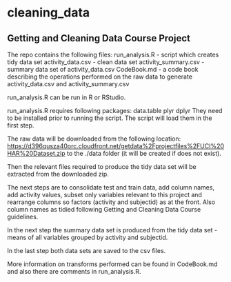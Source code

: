 # cleaning_data
## Getting and Cleaning Data Course Project

The repo contains the following files:
run_analysis.R - script which creates tidy data set
activity_data.csv - clean data set
activity_summary.csv - summary data set of activity_data.csv
CodeBook.md - a code book describing the operations performed on the raw data to generate activity_data.csv and activity_summary.csv

run_analysis.R can be run in R or RStudio.

run_analysis.R requires following packages:
data.table
plyr
dplyr
They need to be installed prior to running the script.
The script will load them in the first step.

The raw data will be downloaded from the following location:
https://d396qusza40orc.cloudfront.net/getdata%2Fprojectfiles%2FUCI%20HAR%20Dataset.zip
to the ./data folder (it will be created if does not exist).

Then the relevant files required to produce the tidy data set will be extracted from the downloaded zip.

The next steps are to consolidate test and train data, add column names, add activity values,
subset only variables relevant to this project and rearrange columns so factors (activity and subjectid)
as at the front.
Also column names as tidied following Getting and Cleaning Data Course guidelines.

In the next step the summary data set is produced from the tidy data set - means of all variables
grouped by activity and subjectid.

In the last step both data sets are saved to the csv files.

More information on transforms performed can be found in CodeBook.md and also there are comments in run_analysis.R.



